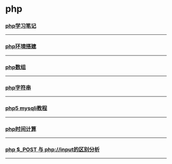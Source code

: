 php
===

### [php学习笔记](note)

---

### [php环境搭建](install)

---

### [php数组](array)

---

### [php字符串](string)

---

### [php5 mysqli教程](mysqli)

---

### [php时间计算](time)

---

### [php $_POST 与 php://input的区别分析](post-input)

---
